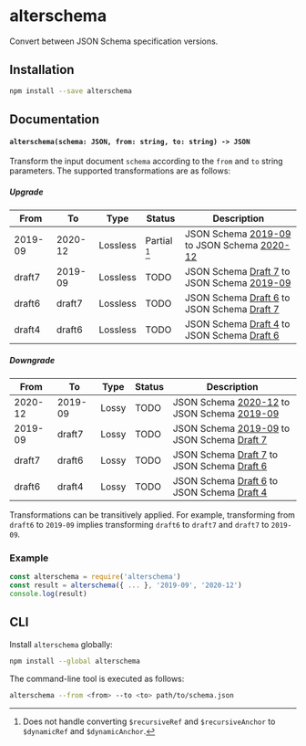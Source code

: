 alterschema
===========

Convert between JSON Schema specification versions.

Installation
------------

```sh
npm install --save alterschema
```

Documentation
-------------

#### `alterschema(schema: JSON, from: string, to: string) -> JSON`

Transform the input document `schema` according to the `from` and `to` string
parameters. The supported transformations are as follows:

##### Upgrade

| From    | To      | Type     | Status       | Description                                                      |
|---------|---------|----------|--------------|------------------------------------------------------------------|
| 2019-09 | 2020-12 | Lossless | Partial [^1] | JSON Schema [2019-09][2019-09] to JSON Schema [2020-12][2020-12] |
| draft7  | 2019-09 | Lossless | TODO         | JSON Schema [Draft 7][draft7] to JSON Schema [2019-09][2019-09]  |
| draft6  | draft7  | Lossless | TODO         | JSON Schema [Draft 6][draft6] to JSON Schema [Draft 7][draft7]   |
| draft4  | draft6  | Lossless | TODO         | JSON Schema [Draft 4][draft4] to JSON Schema [Draft 6][draft6]   |

[^1]: Does not handle converting `$recursiveRef` and `$recursiveAnchor` to `$dynamicRef` and `$dynamicAnchor`.

##### Downgrade

| From    | To      | Type     | Status     | Description                                                      |
|---------|---------|----------|------------|------------------------------------------------------------------|
| 2020-12 | 2019-09 | Lossy    | TODO       | JSON Schema [2020-12][2020-12] to JSON Schema [2019-09][2019-09] |
| 2019-09 | draft7  | Lossy    | TODO       | JSON Schema [2019-09][2019-09] to JSON Schema [Draft 7][draft7]  |
| draft7  | draft6  | Lossy    | TODO       | JSON Schema [Draft 7][draft7] to JSON Schema [Draft 6][draft6]   |
| draft6  | draft4  | Lossy    | TODO       | JSON Schema [Draft 6][draft6] to JSON Schema [Draft 4][draft4]   |

Transformations can be transitively applied. For example, transforming from
`draft6` to `2019-09` implies transforming `draft6` to `draft7` and `draft7` to
`2019-09`.

### Example

```js
const alterschema = require('alterschema')
const result = alterschema({ ... }, '2019-09', '2020-12')
console.log(result)
```

CLI
---

Install `alterschema` globally:

```sh
npm install --global alterschema
```

The command-line tool is executed as follows:

```sh
alterschema --from <from> --to <to> path/to/schema.json
```

[2020-12]: https://json-schema.org/draft/2020-12/json-schema-core.html
[2019-09]: https://datatracker.ietf.org/doc/html/draft-handrews-json-schema-02
[draft7]: https://datatracker.ietf.org/doc/html/draft-handrews-json-schema-00
[draft6]: https://datatracker.ietf.org/doc/html/draft-wright-json-schema-01
[draft4]: https://datatracker.ietf.org/doc/html/draft-zyp-json-schema-04
